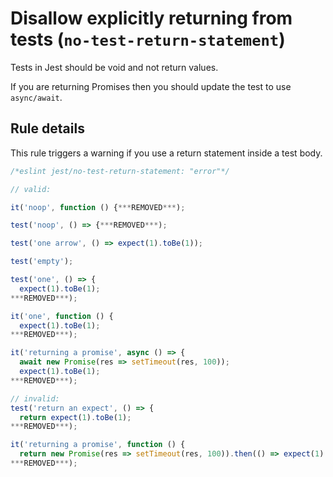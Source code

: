 # Disallow explicitly returning from tests (`no-test-return-statement`)

Tests in Jest should be void and not return values.

If you are returning Promises then you should update the test to use
`async/await`.

## Rule details

This rule triggers a warning if you use a return statement inside a test body.

```js
/*eslint jest/no-test-return-statement: "error"*/

// valid:

it('noop', function () {***REMOVED***);

test('noop', () => {***REMOVED***);

test('one arrow', () => expect(1).toBe(1));

test('empty');

test('one', () => {
  expect(1).toBe(1);
***REMOVED***);

it('one', function () {
  expect(1).toBe(1);
***REMOVED***);

it('returning a promise', async () => {
  await new Promise(res => setTimeout(res, 100));
  expect(1).toBe(1);
***REMOVED***);

// invalid:
test('return an expect', () => {
  return expect(1).toBe(1);
***REMOVED***);

it('returning a promise', function () {
  return new Promise(res => setTimeout(res, 100)).then(() => expect(1).toBe(1));
***REMOVED***);
```
